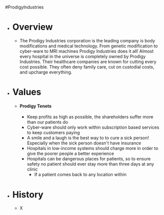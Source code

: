 #ProdigyIndustries 
- # Overview
	- The Prodigy Industries corporation is the leading company is body modifications and medical technology. From genetic modification to cyber-ware to MRI machines Prodigy Industries does it all! Almost every hospital in the universe is completely owned by Prodigy Industries. Their healthcare companies are known for cutting every cost possible. They often deny family care, cut on custodial costs, and upcharge everything.
- # Values
	- #### Prodigy Tenets
		- Keep profits as high as possible, the shareholders suffer more than our patients do
		- Cyber-ware should only work within subscription based services to keep customers paying
		- A smile and a laugh is the best way to to cure a sick person! Especially when the sick person doesn't have insurance
		- Hospitals in low-income systems should charge more in order to give the poorer people a better experience
		- Hospitals can be dangerous places for patients, so to ensure safety no patient should ever stay more than three days at any clinic
			- If a patient comes back to any location within 
- # History
	- X